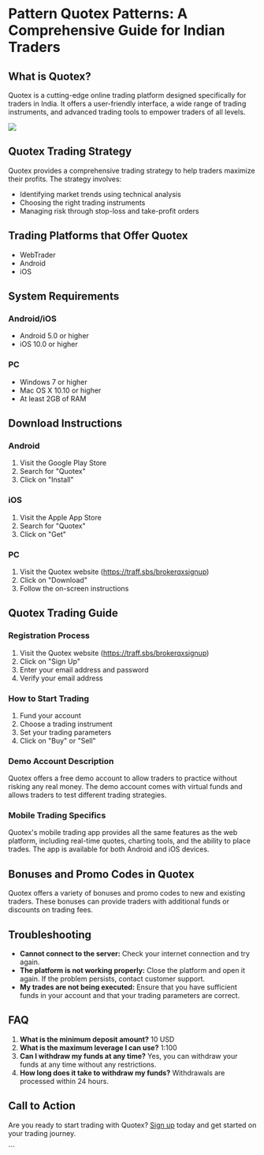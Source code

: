 # Pattern Quotex Patterns: A Comprehensive Guide for Indian Traders

## What is Quotex?

Quotex is a cutting-edge online trading platform designed specifically
for traders in India. It offers a user-friendly interface, a wide range
of trading instruments, and advanced trading tools to empower traders of
all levels.

[![](https://static.quotex.io/files/4_en/300_250.jpg)](https://traff.sbs/brokerqxlid)

## Quotex Trading Strategy

Quotex provides a comprehensive trading strategy to help traders
maximize their profits. The strategy involves:

-   Identifying market trends using technical analysis
-   Choosing the right trading instruments
-   Managing risk through stop-loss and take-profit orders

## Trading Platforms that Offer Quotex

-   WebTrader
-   Android
-   iOS

## System Requirements

### Android/iOS

-   Android 5.0 or higher
-   iOS 10.0 or higher

### PC

-   Windows 7 or higher
-   Mac OS X 10.10 or higher
-   At least 2GB of RAM

## Download Instructions

### Android

1.  Visit the Google Play Store
2.  Search for "Quotex"
3.  Click on "Install"

### iOS

1.  Visit the Apple App Store
2.  Search for "Quotex"
3.  Click on "Get"

### PC

1.  Visit the Quotex website (https://traff.sbs/brokerqxsignup)
2.  Click on "Download"
3.  Follow the on-screen instructions

## Quotex Trading Guide

### Registration Process

1.  Visit the Quotex website (https://traff.sbs/brokerqxsignup)
2.  Click on "Sign Up"
3.  Enter your email address and password
4.  Verify your email address

### How to Start Trading

1.  Fund your account
2.  Choose a trading instrument
3.  Set your trading parameters
4.  Click on "Buy" or "Sell"

### Demo Account Description

Quotex offers a free demo account to allow traders to practice without
risking any real money. The demo account comes with virtual funds and
allows traders to test different trading strategies.

### Mobile Trading Specifics

Quotex\'s mobile trading app provides all the same features as the web
platform, including real-time quotes, charting tools, and the ability to
place trades. The app is available for both Android and iOS devices.

## Bonuses and Promo Codes in Quotex

Quotex offers a variety of bonuses and promo codes to new and existing
traders. These bonuses can provide traders with additional funds or
discounts on trading fees.

## Troubleshooting

-   **Cannot connect to the server:** Check your internet connection and
    try again.
-   **The platform is not working properly:** Close the platform and
    open it again. If the problem persists, contact customer support.
-   **My trades are not being executed:** Ensure that you have
    sufficient funds in your account and that your trading parameters
    are correct.

## FAQ

1.  **What is the minimum deposit amount?** 10 USD
2.  **What is the maximum leverage I can use?** 1:100
3.  **Can I withdraw my funds at any time?** Yes, you can withdraw your
    funds at any time without any restrictions.
4.  **How long does it take to withdraw my funds?** Withdrawals are
    processed within 24 hours.

## Call to Action

Are you ready to start trading with Quotex? [Sign
up](\%22https://traff.sbs/brokerqxsignup\%22) today and get started on
your trading journey.

\`\`\`

